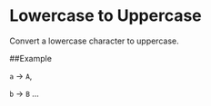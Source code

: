 # Lowercase to Uppercase

Convert a lowercase character to uppercase.

##Example

`a` -> `A`, 

`b` -> `B`
 ...